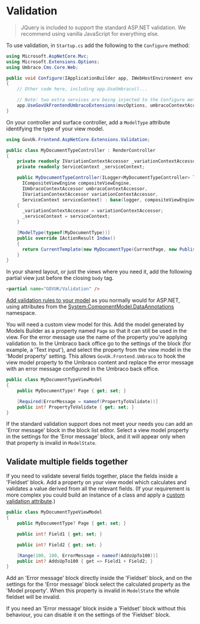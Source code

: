 # Validation

> JQuery is included to support the standard ASP.NET validation. We recommend using vanilla JavaScript for everything else.

To use validation, in `Startup.cs` add the following to the `Configure` method:

```csharp
using Microsoft.AspNetCore.Mvc;
using Microsoft.Extensions.Options;
using Umbraco.Cms.Core.Web;

public void Configure(IApplicationBuilder app, IWebHostEnvironment env, IOptions<MvcOptions> mvcOptions, IUmbracoContextAccessor umbracoContextAccessor)
{
    // Other code here, including app.UseUmbraco()...

    // Note: two extra services are being injected to the Configure method and used here
    app.UseGovUkFrontendUmbracoExtensions(mvcOptions, umbracoContextAccessor);
}
```

On your controller and surface controller, add a `ModelType` attribute identifying the type of your view model.

```csharp
using GovUk.Frontend.AspNetCore.Extensions.Validation;

public class MyDocumentTypeController : RenderController
{
    private readonly IVariationContextAccessor _variationContextAccessor;
    private readonly ServiceContext _serviceContext;

    public MyDocumentTypeController(ILogger<MyDocumentTypeController> logger,
      ICompositeViewEngine compositeViewEngine,
      IUmbracoContextAccessor umbracoContextAccessor,
      IVariationContextAccessor variationContextAccessor,
      ServiceContext serviceContext) : base(logger, compositeViewEngine, umbracoContextAccessor)
    {
      _variationContextAccessor = variationContextAccessor;
      _serviceContext = serviceContext;
    }

    [ModelType(typeof(MyDocumentType))]
    public override IActionResult Index()
    {
      return CurrentTemplate(new MyDocumentType(CurrentPage, new PublishedValueFallback(_serviceContext, _variationContextAccessor)));
    }
}
```

In your shared layout, or just the views where you need it, add the following partial view just before the closing `body` tag.

```html
<partial name="GOVUK/Validation" />
```

[Add validation rules to your model](https://docs.microsoft.com/en-us/aspnet/core/tutorials/first-mvc-app/validation?view=aspnetcore-5.0) as you normally would for ASP.NET, using attributes from the [System.ComponentModel.DataAnnotations](https://docs.microsoft.com/en-us/dotnet/api/system.componentmodel.dataannotations?view=net-5.0) namespace.

You will need a custom view model for this. Add the model generated by Models Builder as a property named `Page` so that it can still be used in the view. For the error message use the name of the property you're applying validation to. In the Umbraco back office go to the settings of the block (for example, a 'Text input'), and select the property from the view model in the 'Model property' setting. This allows `GovUk.Frontend.Umbraco` to hook the view model property to the Umbraco content and replace the error message with an error message configured in the Umbraco back office.

```csharp
public class MyDocumentTypeViewModel
{
    public MyDocumentType? Page { get; set; }

    [Required(ErrorMessage = nameof(PropertyToValidate))]
    public int? PropertyToValidate { get; set; }
}
```

If the standard validation support does not meet your needs you can add an 'Error message' block in the block list editor. Select a view model property in the settings for the 'Error message' block, and it will appear only when that property is invalid in `ModelState`.

## Validate multiple fields together

If you need to validate several fields together, place the fields inside a 'Fieldset' block. Add a property on your view model which calculates and validates a value derived from all the relevant fields. (If your requirement is more complex you could build an instance of a class and apply a [custom validation attribute](<https://learn.microsoft.com/en-us/previous-versions/aspnet/cc668224(v=vs.100)>).)

```csharp
public class MyDocumentTypeViewModel
{
    public MyDocumentType? Page { get; set; }

    public int? Field1 { get; set; }

    public int? Field2 { get; set; }

    [Range(100, 100, ErrorMessage = nameof(AddsUpTo100))]
    public int? AddsUpTo100 { get => Field1 + Field2; }
}
```

Add an 'Error message' block directly inside the 'Fieldset' block, and on the settings for the 'Error message' block select the calculated property as the 'Model property'. When this property is invalid in `ModelState` the whole fieldset will be invalid.

If you need an 'Error message' block inside a 'Fieldset' block without this behaviour, you can disable it on the settings of the 'Fieldset' block.

